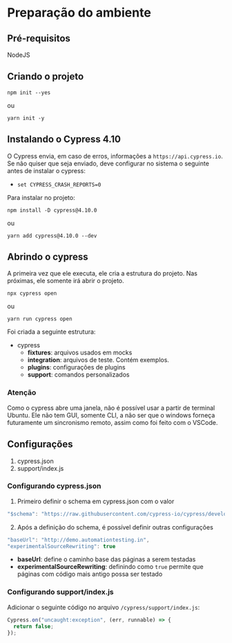 # Preparação do ambiente

## Pré-requisitos

NodeJS

## Criando o projeto

`npm init --yes`

ou

`yarn init -y`

## Instalando o Cypress 4.10

O Cypress envia, em caso de erros, informações a `https://api.cypress.io`. Se não quiser que seja enviado, deve configurar no sistema o seguinte antes de instalar o cypress:

- `set CYPRESS_CRASH_REPORTS=0`

Para instalar no projeto:

`npm install -D cypress@4.10.0`

ou

`yarn add cypress@4.10.0 --dev`

## Abrindo o cypress

A primeira vez que ele executa, ele cria a estrutura do projeto. Nas próximas, ele somente irá abrir o projeto.

`npx cypress open`

ou

`yarn run cypress open`

Foi criada a seguinte estrutura:

- cypress
  - **fixtures**: arquivos usados em mocks
  - **integration**: arquivos de teste. Contém exemplos.
  - **plugins**: configurações de plugins
  - **support**: comandos personalizados

### Atenção

Como o cypress abre uma janela, não é possível usar a partir de terminal Ubuntu. Ele não tem GUI, somente CLI, a não ser que o windows forneça futuramente um sincronismo remoto, assim como foi feito com o VSCode.

## Configurações

1. cypress.json
1. support/index.js

### Configurando cypress.json

1. Primeiro definir o schema em cypress.json com o valor

```js
"$schema": "https://raw.githubusercontent.com/cypress-io/cypress/develop/cli/schema/cypress.schema.json"
```

2. Após a definição do schema, é possível definir outras configurações

```js
"baseUrl": "http://demo.automationtesting.in",
"experimentalSourceRewriting": true
```

<!-- "watchForFileChanges": ? , -->

- **baseUrl**: define o caminho base das páginas a serem testadas
- **experimentalSourceRewriting**: definindo como `true` permite que páginas com código mais antigo possa ser testado
<!-- - watchForFileChanges -->

### Configurando support/index.js

Adicionar o seguinte código no arquivo `/cypress/support/index.js`:

```js
Cypress.on("uncaught:exception", (err, runnable) => {
  return false;
});
```
